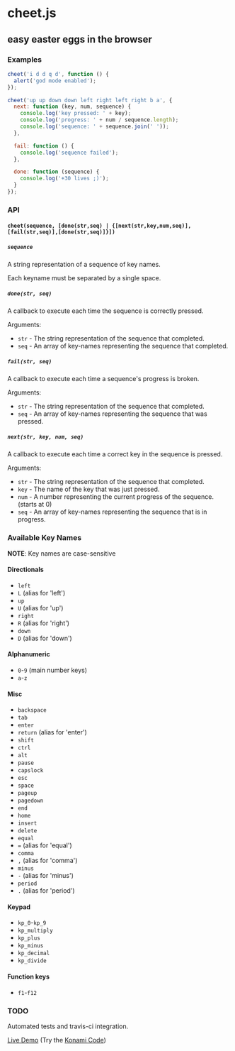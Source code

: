 # cheet.js

## easy easter eggs in the browser

### Examples

```javascript
cheet('i d d q d', function () {
  alert('god mode enabled');
});
```

```javascript
cheet('up up down down left right left right b a', {
  next: function (key, num, sequence) {
    console.log('key pressed: ' + key);
    console.log('progress: ' + num / sequence.length);
    console.log('sequence: ' + sequence.join(' '));
  },

  fail: function () {
    console.log('sequence failed');
  },

  done: function (sequence) {
    console.log('+30 lives ;)');
  }
});
```

### API

#### `cheet(sequence, [done(str,seq) | {[next(str,key,num,seq)],[fail(str,seq)],[done(str,seq)]}])`

##### `sequence`
A string representation of a sequence of key names.

Each keyname must be separated by a single space.

##### `done(str, seq)`

A callback to execute each time the sequence is correctly pressed.

Arguments:
* `str` - The string representation of the sequence that completed.
* `seq` - An array of key-names representing the sequence that completed.

##### `fail(str, seq)`

A callback to execute each time a sequence's progress is broken.

Arguments:
* `str` - The string representation of the sequence that completed.
* `seq` - An array of key-names representing the sequence that was pressed.

##### `next(str, key, num, seq)`

A callback to execute each time a correct key in the sequence is pressed.

Arguments:
* `str` - The string representation of the sequence that completed.
* `key` - The name of the key that was just pressed.
* `num` - A number representing the current progress of the sequence. (starts at 0)
* `seq` - An array of key-names representing the sequence that is in progress.

### Available Key Names

**NOTE**: Key names are case-sensitive

#### Directionals
* `left`
* `L` (alias for 'left')
* `up`
* `U` (alias for 'up')
* `right`
* `R` (alias for 'right')
* `down`
* `D` (alias for 'down')

#### Alphanumeric
* `0`-`9` (main number keys)
* `a`-`z`

#### Misc 
* `backspace`
* `tab`
* `enter`
* `return` (alias for 'enter')
* `shift`
* `ctrl`
* `alt`
* `pause`
* `capslock`
* `esc`
* `space`
* `pageup`
* `pagedown`
* `end`
* `home`
* `insert`
* `delete`
* `equal`
* `=` (alias for 'equal')
* `comma`
* `,` (alias for 'comma')
* `minus`
* `-` (alias for 'minus')
* `period`
* `.` (alias for 'period')

#### Keypad
* `kp_0`-`kp_9`
* `kp_multiply`
* `kp_plus`
* `kp_minus`
* `kp_decimal`
* `kp_divide`

#### Function keys
* `f1`-`f12`

### TODO

Automated tests and travis-ci integration.


[Live Demo](http://namuol.github.io) (Try the [Konami Code](http://en.wikipedia.org/wiki/Konami_Code))
